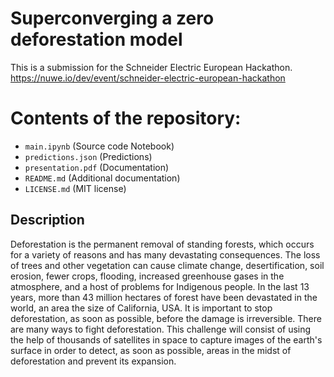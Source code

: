 # Superconverging a zero deforestation model

This is a submission for the Schneider Electric European Hackathon.
https://nuwe.io/dev/event/schneider-electric-european-hackathon

# Contents of the repository:

- `main.ipynb` (Source code Notebook)
- `predictions.json` (Predictions)
- `presentation.pdf` (Documentation)
- `README.md` (Additional documentation)
- `LICENSE.md` (MIT license)

## Description

Deforestation is the permanent removal of standing forests, which occurs for a variety of reasons and has many devastating consequences. The loss of trees and other vegetation can cause climate change, desertification, soil erosion, fewer crops, flooding, increased greenhouse gases in the atmosphere, and a host of problems for Indigenous people. In the last 13 years, more than 43 million hectares of forest have been devastated in the world, an area the size of California, USA. It is important to stop deforestation, as soon as possible, before the damage is irreversible. There are many ways to fight deforestation. This challenge will consist of using the help of thousands of satellites in space to capture images of the earth's surface in order to detect, as soon as possible, areas in the midst of deforestation and prevent its expansion.
